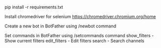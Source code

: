 pip install -r requirements.txt

Install chromedriver for selenium https://chromedriver.chromium.org/home

Create a new bot in BotFather using /newbot command

Set commands in BotFather using /setcommands command
show_filters - Show current filters
edit_filters - Edit filters
search - Search channels